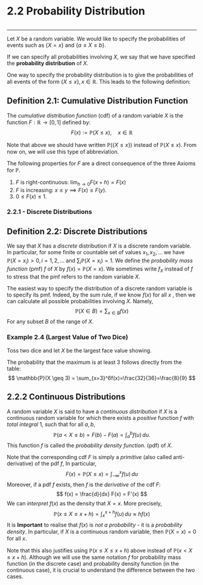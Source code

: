 # 2.2 Probability Distribution
```table-of-contents
```
---
Let $X$ be a random variable. We would like to specify the probabilities of events such as $\{ X=x \}$ and $\{ a \leq X \leq b \}$.

If we can specify all probabilities involving $X$, we say that we have specified the **probability distribution** of $X$.

One way to specify the probability distribution is to give the probabilities of all events of the form $\{  X \leq x \}, x \in \mathbb{R}$. This leads to the following definition:

## Definition 2.1: Cumulative Distribution Function
The *cumulative distribution function* (cdf) of a random variable $X$ is the function $F: \mathbb{R} \to [0,1]$ defined by:
$$
F(x) := \mathbb{P}(X \leq x), \quad x \in \mathbb{R}
$$

Note that above we should have written $\mathbb{P}(\{ X \leq x \})$ instead of $\mathbb{P}(X \leq x)$. From now on, we will use this type of abbreviation.

The following properties for $F$ are a direct consequence of the three Axioms for $\mathbb{P}$.

1. $F$ is right-continuous: $\lim_{ h \to 0 }F(x+h) = F(x)$
2. $F$ is increasing: $x \leq y \implies F(x) \leq F(y)$.
3.  $0 \leq F(x) \leq 1$.

### 2.2.1 - Discrete Distributions

##  Definition 2.2: Discrete Distributions
We say that $X$ has a *discrete* distribution if $X$ is a discrete random variable. In particular, for some finite or countable set of values $x_{1},x_{2},\dots$ we have $\mathbb{P}(X=x_{i}) > 0, i=1,2,\dots$ and $\sum_{i}\mathbb{P}(X=x_{i})=1$. We define the *probability mass function* (pmf) $f$ of $X$ by $f(x) = \mathbb{P}(X=x)$. We sometimes write $f_{X}$ instead of $f$ to stress that the pmf refers to the random variable $X$.

The easiest way to specify the distribution of a discrete random variable is to specify its pmf. Indeed, by the sum rule, if we know $f(x)$ for all $x$ , then we can calculate all possible probabilities involving $X$. Namely,
$$
\mathbb{P}(X \in B) = \sum_{x \in B} f(x)
$$
For any subset $B$ of the range of $X$.

### Example 2.4 (Largest Value of Two Dice)
Toss two dice and let $X$ be the largest face value showing. 

The probability that the maximum is at least 3 follows directly from the table:
$$
\mathbb{P}(X \geq 3) = \sum_{x=3}^6f(x)=\frac{32}{36}=\frac{8}{9}
$$

## 2.2.2 Continuous Distributions 
A random variable $X$ is said to have a *continuous distribution* if $X$ is a continuous random variable for which there exists a *positive* function $f$ with *total integral* $1$, such that for all $a,b$,
$$
\mathbb{P}(a < X \leq b) = F(b) - F(a) = \int_{a}^b f(u)\, du.
$$
This function $f$ is called the *probability density function*. (pdf) of $X$.

Note that the corresponding cdf $F$ is simply a *primitive* (also called anti-derivative) of the pdf $f$, In particular,
$$
F(x)=\mathbb{P}(X \leq x) = \int_{-\infty}^{x}  f(u)\, du 
$$
Moreover, if a pdf $f$ exists, then $f$ is the *derivative* of the cdf $F$:
$$
f(x) = \frac{d}{dx} F(x) = F'(x)
$$
We can *interpret* $f(x)$ as the density that $X =x$. More precisely,
$$
\mathbb{P}(x \leq X \leq x+h) = \int_{x}^{x+h} f(u)\, du \approx h f(x)
$$
It is **Important** to realise that $f(x)$ is *not a probability* - it is a *probability density*. In particular, if $X$ is a continuous random variable, then $\mathbb{P}(X=x)=0$ for all $x$. 

Note that this also justifies using $\mathbb{P}(x \leq X \leq x+h)$ above instead of $\mathbb{P}(x < X \leq x+h)$. Although we will use the same notation $f$ for probability mass function (in the discrete case) and probability density function (in the continuous case), it is crucial to understand the difference between the two cases.

